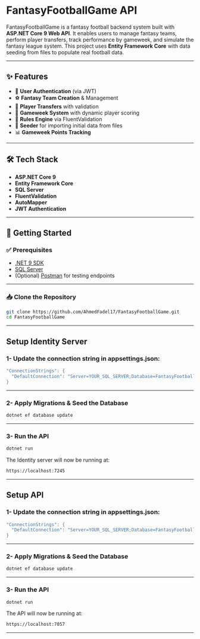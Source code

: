 # FantasyFootballGame API

FantasyFootballGame is a fantasy football backend system built with **ASP.NET Core 9 Web API**. It enables users to manage fantasy teams, perform player transfers, track performance by gameweek, and simulate the fantasy league system. This project uses **Entity Framework Core** with data seeding from files to populate real football data.

---

## ✨ Features

- 🔐 **User Authentication** (via JWT)
- ⚽ **Fantasy Team Creation** & Management
- 🔁 **Player Transfers** with validation
- 📅 **Gameweek System** with dynamic player scoring
- 🧠 **Rules Engine** via FluentValidation
- 📂 **Seeder** for importing initial data from files
- 📊 **Gameweek Points Tracking**

---

## 🛠️ Tech Stack

- **ASP.NET Core 9**
- **Entity Framework Core**
- **SQL Server**
- **FluentValidation**
- **AutoMapper**
- **JWT Authentication**

---

## 🚀 Getting Started

### ✅ Prerequisites

- [.NET 9 SDK](https://dotnet.microsoft.com/en-us/download/dotnet/9.0)
- [SQL Server](https://www.microsoft.com/en-us/sql-server)
- (Optional) [Postman](https://www.postman.com/) for testing endpoints

---

### 📥 Clone the Repository

```bash
git clone https://github.com/AhmedFadel17/FantasyFootballGame.git
cd FantasyFootballGame
```
---
## Setup Identity Server
### 1- Update the connection string in appsettings.json:
```c#
"ConnectionStrings": {
  "DefaultConnection": "Server=YOUR_SQL_SERVER;Database=FantasyFootballISDB;Trusted_Connection=True;"
}
```
---

### 2- Apply Migrations & Seed the Database
```bash
dotnet ef database update
```
---

### 3- Run the API
```bash
dotnet run
```
The Identity server will now be running at:
```bash
https://localhost:7245
```
---

## Setup API
### 1- Update the connection string in appsettings.json:
```c#
"ConnectionStrings": {
  "DefaultConnection": "Server=YOUR_SQL_SERVER;Database=FantasyFootballDB;Trusted_Connection=True;"
}
```
---

### 2- Apply Migrations & Seed the Database
```bash
dotnet ef database update
```
---

### 3- Run the API
```bash
dotnet run
```
The API will now be running at:
```bash
https://localhost:7057
```
---

